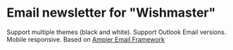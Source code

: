 # Email newsletter for "Wishmaster" 

Support multiple themes (black and white). Support Outlook Email versions. Mobile responsive. Based on [Ampier Email Framework](https://ampier.io/page/framework)
